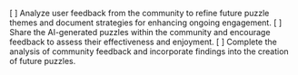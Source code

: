 [ ] Analyze user feedback from the community to refine future puzzle themes and document strategies for enhancing ongoing engagement.
[ ] Share the AI-generated puzzles within the community and encourage feedback to assess their effectiveness and enjoyment.
[ ] Complete the analysis of community feedback and incorporate findings into the creation of future puzzles.